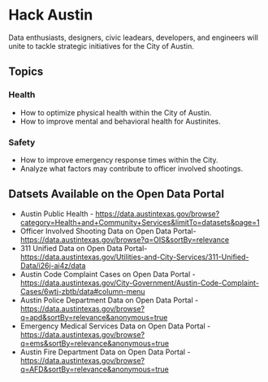 # Hack Austin
Data enthusiasts, designers, civic leadears, developers, and engineers will unite to tackle strategic initiatives for the City of Austin.

## Topics 
### Health
- How to optimize physical health within the City of Austin.
- How to improve mental and behavioral health for Austinites.

### Safety
- How to improve emergency response times within the City.
- Analyze what factors may contribute to officer involved shootings.

## Datsets Available on the Open Data Portal
- Austin Public Health - https://data.austintexas.gov/browse?category=Health+and+Community+Services&limitTo=datasets&page=1
- Officer Involved Shooting Data on Open Data Portal- https://data.austintexas.gov/browse?q=OIS&sortBy=relevance
- 311 Unified Data on Open Data Portal- https://data.austintexas.gov/Utilities-and-City-Services/311-Unified-Data/i26j-ai4z/data
- Austin Code Complaint Cases on Open Data Portal - https://data.austintexas.gov/City-Government/Austin-Code-Complaint-Cases/6wtj-zbtb/data#column-menu
- Austin Police Department Data on Open Data Portal - https://data.austintexas.gov/browse?q=apd&sortBy=relevance&anonymous=true
- Emergency Medical Services Data on Open Data Portal - https://data.austintexas.gov/browse?q=ems&sortBy=relevance&anonymous=true
- Austin Fire Department Data on Open Data Portal - https://data.austintexas.gov/browse?q=AFD&sortBy=relevance&anonymous=true
